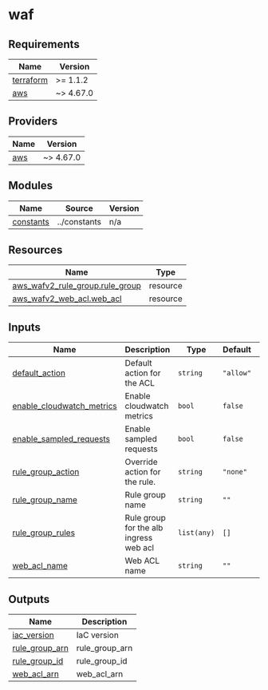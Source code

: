 # waf #

## Requirements

| Name | Version |
|------|---------|
| <a name="requirement_terraform"></a> [terraform](#requirement\_terraform) | >= 1.1.2 |
| <a name="requirement_aws"></a> [aws](#requirement\_aws) | ~> 4.67.0 |

## Providers

| Name | Version |
|------|---------|
| <a name="provider_aws"></a> [aws](#provider\_aws) | ~> 4.67.0 |

## Modules

| Name | Source | Version |
|------|--------|---------|
| <a name="module_constants"></a> [constants](#module\_constants) | ../constants | n/a |

## Resources

| Name | Type |
|------|------|
| [aws_wafv2_rule_group.rule_group](https://registry.terraform.io/providers/hashicorp/aws/latest/docs/resources/wafv2_rule_group) | resource |
| [aws_wafv2_web_acl.web_acl](https://registry.terraform.io/providers/hashicorp/aws/latest/docs/resources/wafv2_web_acl) | resource |

## Inputs

| Name | Description | Type | Default | Required |
|------|-------------|------|---------|:--------:|
| <a name="input_default_action"></a> [default\_action](#input\_default\_action) | Default action for the ACL | `string` | `"allow"` | no |
| <a name="input_enable_cloudwatch_metrics"></a> [enable\_cloudwatch\_metrics](#input\_enable\_cloudwatch\_metrics) | Enable cloudwatch metrics | `bool` | `false` | no |
| <a name="input_enable_sampled_requests"></a> [enable\_sampled\_requests](#input\_enable\_sampled\_requests) | Enable sampled requests | `bool` | `false` | no |
| <a name="input_rule_group_action"></a> [rule\_group\_action](#input\_rule\_group\_action) | Override action for the rule. | `string` | `"none"` | no |
| <a name="input_rule_group_name"></a> [rule\_group\_name](#input\_rule\_group\_name) | Rule group name | `string` | `""` | no |
| <a name="input_rule_group_rules"></a> [rule\_group\_rules](#input\_rule\_group\_rules) | Rule group for the alb ingress web acl | `list(any)` | `[]` | no |
| <a name="input_web_acl_name"></a> [web\_acl\_name](#input\_web\_acl\_name) | Web ACL name | `string` | `""` | no |

## Outputs

| Name | Description |
|------|-------------|
| <a name="output_iac_version"></a> [iac\_version](#output\_iac\_version) | IaC version |
| <a name="output_rule_group_arn"></a> [rule\_group\_arn](#output\_rule\_group\_arn) | rule\_group\_arn |
| <a name="output_rule_group_id"></a> [rule\_group\_id](#output\_rule\_group\_id) | rule\_group\_id |
| <a name="output_web_acl_arn"></a> [web\_acl\_arn](#output\_web\_acl\_arn) | web\_acl\_arn |
